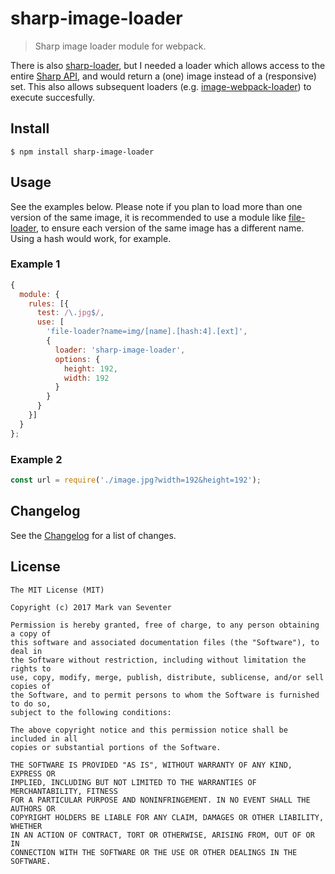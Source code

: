 # sharp-image-loader
> Sharp image loader module for webpack.

There is also [sharp-loader](https://www.npmjs.com/package/sharp-loader), but I needed a loader which allows access to the entire [Sharp API](http://sharp.dimens.io/en/stable/), and would return a (one) image instead of a (responsive) set. This also allows subsequent loaders (e.g. [image-webpack-loader](https://www.npmjs.com/package/image-webpack-loader)) to execute succesfully.

## Install
`$ npm install sharp-image-loader`

## Usage
See the examples below. Please note if you plan to load more than one version of the same image, it is recommended to use a module like [file-loader](https://www.npmjs.com/package/file-loader), to ensure each version of the same image has a different name. Using a hash would work, for example.

### Example 1
```js
{
  module: {
    rules: [{
      test: /\.jpg$/,
      use: [
        'file-loader?name=img/[name].[hash:4].[ext]',
        {
          loader: 'sharp-image-loader',
          options: {
            height: 192,
            width: 192
          }
        }
      }
    }]
  }
};
```

### Example 2
```js
const url = require('./image.jpg?width=192&height=192');
```

## Changelog
See the [Changelog](./CHANGELOG.md) for a list of changes.

## License
    The MIT License (MIT)

    Copyright (c) 2017 Mark van Seventer

    Permission is hereby granted, free of charge, to any person obtaining a copy of
    this software and associated documentation files (the "Software"), to deal in
    the Software without restriction, including without limitation the rights to
    use, copy, modify, merge, publish, distribute, sublicense, and/or sell copies of
    the Software, and to permit persons to whom the Software is furnished to do so,
    subject to the following conditions:

    The above copyright notice and this permission notice shall be included in all
    copies or substantial portions of the Software.

    THE SOFTWARE IS PROVIDED "AS IS", WITHOUT WARRANTY OF ANY KIND, EXPRESS OR
    IMPLIED, INCLUDING BUT NOT LIMITED TO THE WARRANTIES OF MERCHANTABILITY, FITNESS
    FOR A PARTICULAR PURPOSE AND NONINFRINGEMENT. IN NO EVENT SHALL THE AUTHORS OR
    COPYRIGHT HOLDERS BE LIABLE FOR ANY CLAIM, DAMAGES OR OTHER LIABILITY, WHETHER
    IN AN ACTION OF CONTRACT, TORT OR OTHERWISE, ARISING FROM, OUT OF OR IN
    CONNECTION WITH THE SOFTWARE OR THE USE OR OTHER DEALINGS IN THE SOFTWARE.